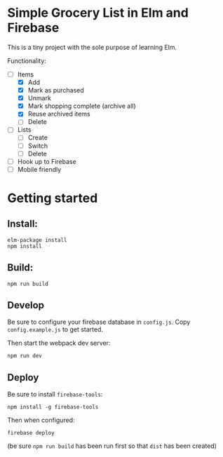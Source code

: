 # Simple Grocery List in Elm and Firebase

This is a tiny project with the sole purpose of learning Elm.

Functionality:

- [ ] Items
    - [X] Add
    - [X] Mark as purchased
    - [X] Unmark
    - [X] Mark shopping complete (archive all)
    - [X] Reuse archived items
    - [ ] Delete
- [ ] Lists
    - [ ] Create
    - [ ] Switch
    - [ ] Delete
- [ ] Hook up to Firebase
- [ ] Mobile friendly

# Getting started

## Install:

    elm-package install
    npm install

## Build:

    npm run build

## Develop

Be sure to configure your firebase database in `config.js`. Copy
`config.example.js` to get started.

Then start the webpack dev server:

    npm run dev

## Deploy

Be sure to install `firebase-tools`:

    npm install -g firebase-tools

Then when configured:

    firebase deploy

(be sure `npm run build` has been run first so that `dist` has been created)
